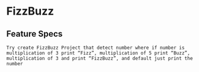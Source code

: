 # FizzBuzz


## Feature Specs
    Try create FizzBuzz Project that detect number where if number is multiplication of 3 print “Fizz”, multiplication of 5 print “Buzz”, multiplication of 3 and print “FizzBuzz”, and default just print the number
    
